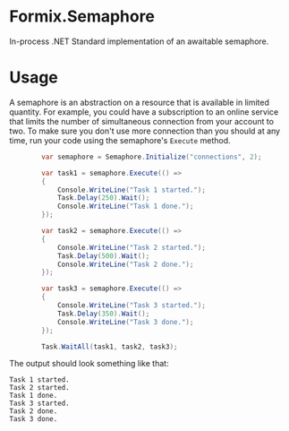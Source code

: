 # Formix.Semaphore
In-process .NET Standard implementation of an awaitable semaphore.

# Usage
A semaphore is an abstraction on a resource that is available in limited 
quantity. For example, you could have a subscription to an online service
that limits the number of simultaneous connection from your account to two.
To make sure you don't use more connection than you should at any time, run
your code using the semaphore's `Execute` method.

```c#
        var semaphore = Semaphore.Initialize("connections", 2);

        var task1 = semaphore.Execute(() =>
        {
            Console.WriteLine("Task 1 started.");
            Task.Delay(250).Wait();
            Console.WriteLine("Task 1 done.");
        });

        var task2 = semaphore.Execute(() =>
        {
            Console.WriteLine("Task 2 started.");
            Task.Delay(500).Wait();
            Console.WriteLine("Task 2 done.");
        });

        var task3 = semaphore.Execute(() =>
        {
            Console.WriteLine("Task 3 started.");
            Task.Delay(350).Wait();
            Console.WriteLine("Task 3 done.");
        });

        Task.WaitAll(task1, task2, task3);
```

The output should look something like that:

```
Task 1 started.
Task 2 started.
Task 1 done.
Task 3 started.
Task 2 done.
Task 3 done.
```
